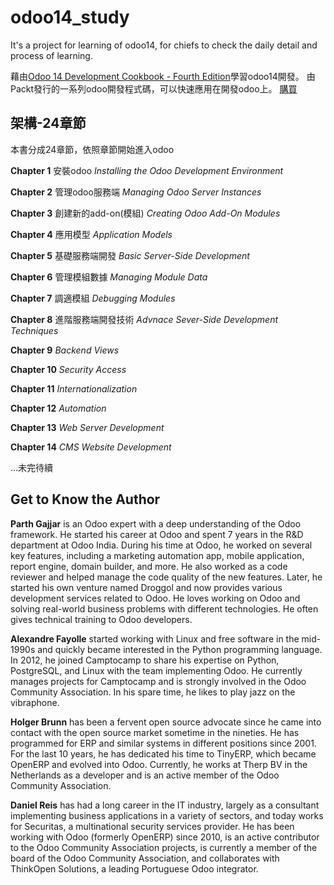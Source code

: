 # odoo14_study
It's a project for learning of odoo14, for chiefs to check the daily detail and process of learning. 

藉由[Odoo 14 Development Cookbook - Fourth Edition](https://www.packtpub.com/product/odoo-14-development-cookbook-fourth-edition/9781800200319?utm_source=github&utm_medium=repository&utm_campaign=9781800200319)學習odoo14開發。
由Packt發行的一系列odoo開發程式碼，可以快速應用在開發odoo上。
[購買](https://www.amazon.com/dp/1800200315)


## 架構-24章節

本書分成24章節，依照章節開始進入odoo

**Chapter 1** 
安裝odoo *Installing the Odoo Development Environment*

**Chapter 2** 
管理odoo服務端 *Managing Odoo Server Instances*

**Chapter 3** 
創建新的add-on(模組) *Creating Odoo Add-On Modules*

**Chapter 4** 
應用模型 *Application Models*

**Chapter 5** 
基礎服務端開發 *Basic Server-Side Development*

**Chapter 6**
管理模組數據 *Managing Module Data*

**Chapter 7**
調適模組 *Debugging Modules*

**Chapter 8**
進階服務端開發技術 *Advnace Sever-Side Development Techniques*

**Chapter 9**
 *Backend Views*
 
**Chapter 10**
*Security Access*

**Chapter 11**
*Internationalization*

**Chapter 12**
*Automation*

**Chapter 13**
*Web Server Development*

**Chapter 14**
*CMS Website Development*

...未完待續

## Get to Know the Author
**Parth Gajjar**
is an Odoo expert with a deep understanding of the Odoo framework. He started his career at Odoo and spent 7 years in the R&D department at Odoo India. During his time at Odoo, he worked on several key features, including a marketing automation app, mobile application, report engine, domain builder, and more. He also worked as a code reviewer and helped manage the code quality of the new features. Later, he started his own venture named Droggol and now provides various development services related to Odoo. He loves working on Odoo and solving real-world business problems with different technologies. He often gives technical training to Odoo developers.

**Alexandre Fayolle**
started working with Linux and free software in the mid-1990s and quickly became interested in the Python programming language. In 2012, he joined Camptocamp to share his expertise on Python, PostgreSQL, and Linux with the team implementing Odoo. He currently manages projects for Camptocamp and is strongly involved in the Odoo Community Association. In his spare time, he likes to play jazz on the vibraphone.

**Holger Brunn**
has been a fervent open source advocate since he came into contact with the open source market sometime in the nineties.
He has programmed for ERP and similar systems in different positions since 2001. For the last 10 years, he has dedicated his time to TinyERP, which became OpenERP and evolved into Odoo. Currently, he works at Therp BV in the Netherlands as a developer and is an active member of the Odoo Community Association.

**Daniel Reis**
has had a long career in the IT industry, largely as a consultant implementing business applications in a variety of sectors, and today works for Securitas, a multinational security services provider.
He has been working with Odoo (formerly OpenERP) since 2010, is an active contributor to the Odoo Community Association projects, is currently a member of the board of the Odoo Community Association, and collaborates with ThinkOpen Solutions, a leading Portuguese Odoo integrator.
